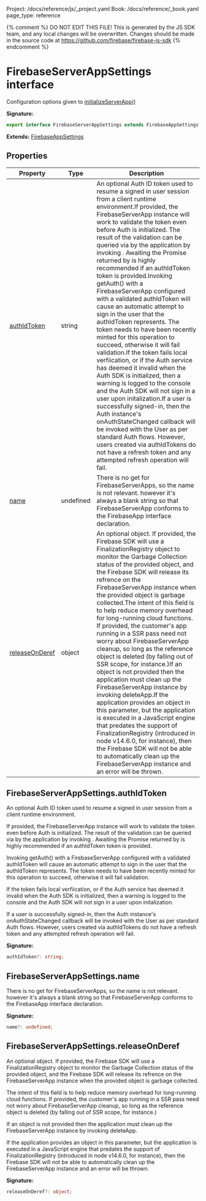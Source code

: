 Project: /docs/reference/js/_project.yaml
Book: /docs/reference/_book.yaml
page_type: reference

{% comment %}
DO NOT EDIT THIS FILE!
This is generated by the JS SDK team, and any local changes will be
overwritten. Changes should be made in the source code at
https://github.com/firebase/firebase-js-sdk
{% endcomment %}

# FirebaseServerAppSettings interface
Configuration options given to [initializeServerApp()](./app.md#initializeserverapp_30ab697)

<b>Signature:</b>

```typescript
export interface FirebaseServerAppSettings extends FirebaseAppSettings 
```
<b>Extends:</b> [FirebaseAppSettings](./app.firebaseappsettings.md#firebaseappsettings_interface)

## Properties

|  Property | Type | Description |
|  --- | --- | --- |
|  [authIdToken](./app.firebaseserverappsettings.md#firebaseserverappsettingsauthidtoken) | string | An optional Auth ID token used to resume a signed in user session from a client runtime environment.<!-- -->If provided, the FirebaseServerApp instance will work to validate the token even before Auth is initialized. The result of the validation can be queried via by the application by invoking . Awaiting the Promise returned by  is highly recommended if an authIdToken token is provided.<!-- -->Invoking getAuth() with a FirebaseServerApp configured with a validated authIdToken will cause an automatic attempt to sign in the user that the authIdToken represents. The token needs to have been recently minted for this operation to succeed, otherwise it will fail validation.<!-- -->If the token fails local verfiication, or if the Auth service has deemed it invalid when the Auth SDK is initialized, then a warning is logged to the console and the Auth SDK will not sign in a user upon initalization.<!-- -->If a user is successfully signed-in, then the Auth instance's onAuthStateChanged callback will be invoked with the User as per standard Auth flows. However, users created via authIdTokens do not have a refresh token and any attempted refresh operation will fail. |
|  [name](./app.firebaseserverappsettings.md#firebaseserverappsettingsname) | undefined | There is no get for FirebaseServerApps, so the name is not relevant. however it's always a blank string so that FirebaseServerApp conforms to the FirebaseApp interface declaration. |
|  [releaseOnDeref](./app.firebaseserverappsettings.md#firebaseserverappsettingsreleaseonderef) | object | An optional object. If provided, the Firebase SDK will use a FinalizationRegistry object to monitor the Garbage Collection status of the provided object, and the Firebase SDK will release its refrence on the FirebaseServerApp instance when the provided object is garbage collected.<!-- -->The intent of this field is to help reduce memory overhead for long-running cloud functions. If provided, the customer's app running in a SSR pass need not worry about FirebaseServerApp cleanup, so long as the reference object is deleted (by falling out of SSR scope, for instance.)<!-- -->If an object is not provided then the application must clean up the FirebaseServerApp instance by invoking deleteApp.<!-- -->If the application provides an object in this parameter, but the application is executed in a JavaScript engine that predates the support of FinalizationRegistry (introduced in node v14.6.0, for instance), then the Firebase SDK will not be able to automatically clean up the FirebaseServerApp instance and an error will be thrown. |

## FirebaseServerAppSettings.authIdToken

An optional Auth ID token used to resume a signed in user session from a client runtime environment.

If provided, the FirebaseServerApp instance will work to validate the token even before Auth is initialized. The result of the validation can be queried via by the application by invoking . Awaiting the Promise returned by  is highly recommended if an authIdToken token is provided.

Invoking getAuth() with a FirebaseServerApp configured with a validated authIdToken will cause an automatic attempt to sign in the user that the authIdToken represents. The token needs to have been recently minted for this operation to succeed, otherwise it will fail validation.

If the token fails local verfiication, or if the Auth service has deemed it invalid when the Auth SDK is initialized, then a warning is logged to the console and the Auth SDK will not sign in a user upon initalization.

If a user is successfully signed-in, then the Auth instance's onAuthStateChanged callback will be invoked with the User as per standard Auth flows. However, users created via authIdTokens do not have a refresh token and any attempted refresh operation will fail.

<b>Signature:</b>

```typescript
authIdToken?: string;
```

## FirebaseServerAppSettings.name

There is no get for FirebaseServerApps, so the name is not relevant. however it's always a blank string so that FirebaseServerApp conforms to the FirebaseApp interface declaration.

<b>Signature:</b>

```typescript
name?: undefined;
```

## FirebaseServerAppSettings.releaseOnDeref

An optional object. If provided, the Firebase SDK will use a FinalizationRegistry object to monitor the Garbage Collection status of the provided object, and the Firebase SDK will release its refrence on the FirebaseServerApp instance when the provided object is garbage collected.

The intent of this field is to help reduce memory overhead for long-running cloud functions. If provided, the customer's app running in a SSR pass need not worry about FirebaseServerApp cleanup, so long as the reference object is deleted (by falling out of SSR scope, for instance.)

If an object is not provided then the application must clean up the FirebaseServerApp instance by invoking deleteApp.

If the application provides an object in this parameter, but the application is executed in a JavaScript engine that predates the support of FinalizationRegistry (introduced in node v14.6.0, for instance), then the Firebase SDK will not be able to automatically clean up the FirebaseServerApp instance and an error will be thrown.

<b>Signature:</b>

```typescript
releaseOnDeref?: object;
```
